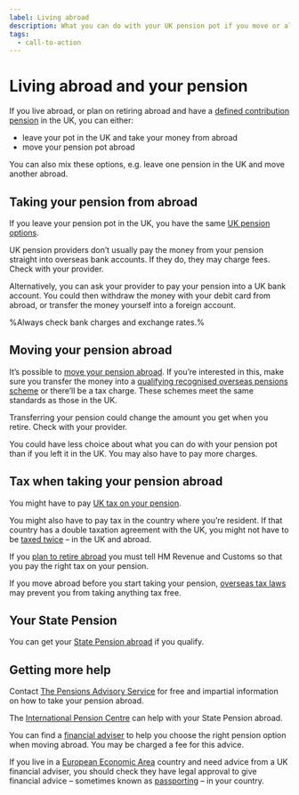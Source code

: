 ```yaml
---
label: Living abroad
description: What you can do with your UK pension pot if you move or already live abroad.
tags:
  - call-to-action
---
```


# Living abroad and your pension

If you live abroad, or plan on retiring abroad and have a [defined contribution pension](/en/pension-types) in the UK, you can either:

- leave your pot in the UK and take your money from abroad
- move your pension pot abroad

You can also mix these options, e.g. leave one pension in the UK and move another abroad.

## Taking your pension from abroad

If you leave your pension pot in the UK, you have the same [UK pension options](/en/pension-pot-options).

UK pension providers don’t usually pay the money from your pension straight into overseas bank accounts. If they do, they may charge fees. Check with your provider.

Alternatively, you can ask your provider to pay your pension into a UK bank account. You could then withdraw the money with your debit card from abroad, or transfer the money yourself into a foreign account.

%Always check bank charges and exchange rates.%

## Moving your pension abroad

It’s possible to [move your pension abroad](https://www.gov.uk/transferring-your-pension/transferring-to-an-overseas-pension-scheme). If you’re interested in this, make sure you transfer the money into a [qualifying recognised overseas pensions scheme](https://www.gov.uk/government/publications/list-of-qualifying-recognised-overseas-pension-schemes-qrops) or there’ll be a tax charge. These schemes meet the same standards as those in the UK.

Transferring your pension could change the amount you get when you retire. Check with your provider.

You could have less choice about what you can do with your pension pot than if you left it in the UK. You may also have to pay more charges.

## Tax when taking your pension abroad

You might have to pay [UK tax on your pension](https://www.gov.uk/tax-uk-income-live-abroad).

You might also have to pay tax in the country where you’re resident. If that country has a double taxation agreement with the UK, you might not have to be [taxed twice](https://www.gov.uk/tax-uk-income-live-abroad/taxed-twice) – in the UK and abroad.

If you [plan to retire abroad](https://www.gov.uk/moving-or-retiring-abroad) you must tell HM Revenue and Customs so that you pay the right tax on your pension.

If you move abroad before you start taking your pension, [overseas tax laws](https://www.gov.uk/tax-right-retire-abroad-return-to-uk) may prevent you from taking anything tax free.

## Your State Pension

You can get your [State Pension abroad](https://www.gov.uk/state-pension-if-you-retire-abroad) if you qualify.

## Getting more help

Contact [The Pensions Advisory Service](http://www.pensionsadvisoryservice.org.uk) for free and impartial information on how to take your pension abroad.

The [International Pension Centre](https://www.gov.uk/international-pension-centre) can help with your State Pension abroad.

You can find a [financial adviser](/en/financial-advice) to help you choose the right pension option when moving abroad. You may be charged a fee for this advice.

If you live in a [European Economic Area](https://www.gov.uk/eu-eea) country and need advice from a UK financial adviser, you should check they have legal approval to give financial advice – sometimes known as [passporting](http://www.fca.org.uk/firms/passporting) – in your country.
